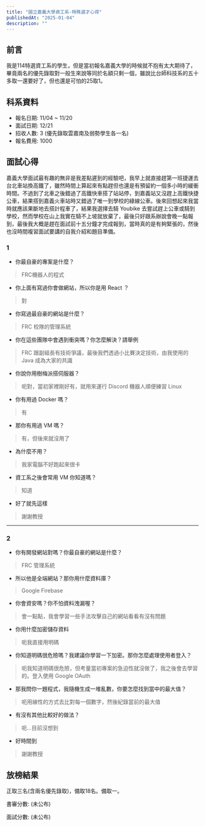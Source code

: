 ```yaml
---
title: "國立嘉義大學資工系-特殊選才心得"
publishedAt: "2025-01-04"
description: ""
---
```


## 前言

我是114特選資工系的學生，但是當初報名嘉義大學的時候就不抱有太大期待了，畢竟兩名的優先錄取對一般生來說等同於名額只剩一個，雖說比台師科技系的五十多取一還要好了，但也還是可怕的25取1。

## 科系資料

- 報名日期: 11/04 ~ 11/20
- 面試日期: 12/21
- 招收人數: 3 (優先錄取雲嘉南及弱勢學生各一名)
- 報名費用: 1000

## 面試心得

嘉義大學面試最有趣的無非是我差點遲到的經驗吧，我早上就直接趕第一班捷運去台北車站換高鐵了，雖然時間上算起來有點趕但也還是有預留約一個多小時的緩衝時間。不過到了北車之後錯過了高鐵快車搭了站站停，到嘉義站又沒趕上高鐵快捷公車，結果搭到嘉義火車站時又錯過了唯一到學校的綠線公車。後來回想起來我當時就應該果斷地去搭計程車了，結果我選擇去騎 Youbike 去嘗試趕上公車或騎到學校，然而學校在山上我實在騎不上坡就放棄了，最後只好跟系辦說會晚一點報到，最後我大概是趕在面試前十五分鐘才完成報到，當時真的是有夠緊張的，然後也沒時間複習面試要講的自我介紹和題目準備。

### 1
- 你最自豪的專案是什麼？
> FRC機器人的程式
- 你上面有寫過你會做網站，所以你是用 React ？
> 對
- 你寫過最自豪的網站是什麼？
> FRC  校隊的管理系統
- 你在這些團隊中會遇到衝突嗎？你怎麼解決？請舉例
> FRC 跟副組長有技術爭議，最後我們透過小比賽決定技術，由我使用的 Java 成為大家的共識
- 你說你用樹梅派搭伺服器？
> 呃對，當初家裡剛好有，就用來運行 Discord 機器人順便練習 Linux
- 你有用過 Docker 嗎？
> 有
- 那你有用過 VM 嗎？
> 有，但後來就沒用了
- 為什麼不用？
> 我家電腦不好跑起來很卡
- 資工系之後會常用 VM 你知道嗎？
> 知道
- 好了就先這樣
> 謝謝教授

---

### 2
- 你有開發網站對嗎？你最自豪的網站是什麼？
> FRC 管理系統
- 所以他是全端網站？那你用什麼資料庫？
> Google Firebase
- 你會資安嗎？你不怕資料洩漏喔？
> 會一點點，我會學習一些手法攻擊自己的網站看看有沒有問題
- 你用什麼加密儲存資料
> 呃我直接用明碼
- 你知道明碼很危險嗎？我建議你學習一下加密。那你怎麼處理使用者登入？
> 呃我知道明碼很危險，但考量當初專案的急迫性就沒做了，我之後會去學習的。登入使用 Google OAuth
- 那我問你一題程式，我隨機生成一堆亂數，你要怎麼找到當中的最大值？
> 呃用線性的方式去比對每一個數字，然後紀錄當前的最大值
- 有沒有其他比較好的做法？
> 呃...目前沒想到
- 好時間到
> 謝謝教授

## 放榜結果

正取三名(含兩名優先錄取)，備取18名。備取一。

書審分數: (未公布)

面試分數: (未公布)
